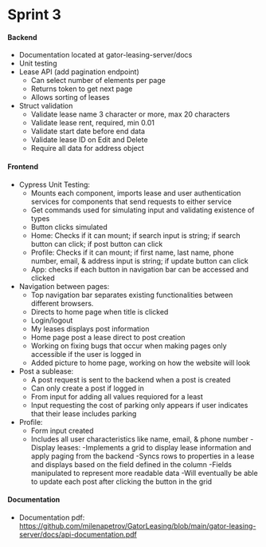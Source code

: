 # Sprint 3

#### Backend

- Documentation located at gator-leasing-server/docs
- Unit testing
- Lease API (add pagination endpoint)
    - Can select number of elements per page
    - Returns token to get next page
    - Allows sorting of leases
- Struct validation
    - Validate lease name 3 character or more, max 20 characters
    - Validate lease rent, required, min 0.01
    - Validate start date before end data
    - Validate lease ID on Edit and Delete
    - Require all data for address object


#### Frontend

- Cypress Unit Testing:
    - Mounts each component, imports lease and user authentication services for components that send requests to either service 
    - Get commands used for simulating input and validating existence of types
    - Button clicks simulated
    - Home: Checks if it can mount; if search input is string; if search button can click; if post button can click
    - Profile: Checks if it can mount; if first name, last name, phone number, email, & address input is string; if update button can click
    - App: checks if each button in navigation bar can be accessed and clicked
- Navigation between pages:
    - Top navigation bar separates existing functionalities between different browsers. 
    - Directs to home page when title is clicked
    - Login/logout
    - My leases displays post information
    - Home page post a lease direct to post creation
    - Working on fixing bugs that occur when making pages only accessible if the user is logged in
    - Added picture to home page, working on how the website will look
- Post a sublease: 
    - A post request is sent to the backend when a post is created
    - Can only create a post if logged in
    - From input for adding all values requiored for a least
    - Input requesting the cost of parking only appears if user indicates that their lease includes parking
- Profile: 
    - Form input created
    - Includes all user characteristics like name, email, & phone number 
-Display leases:
    -Implements a grid to display lease information and apply paging from the backend
    -Syncs rows to properties in a lease and displays based on the field defined in the column
    -Fields manipulated to represent more readable data
    -Will eventually be able to update each post after clicking the button in the grid

#### Documentation

- Documentation pdf: https://github.com/milenapetrov/GatorLeasing/blob/main/gator-leasing-server/docs/api-documentation.pdf
